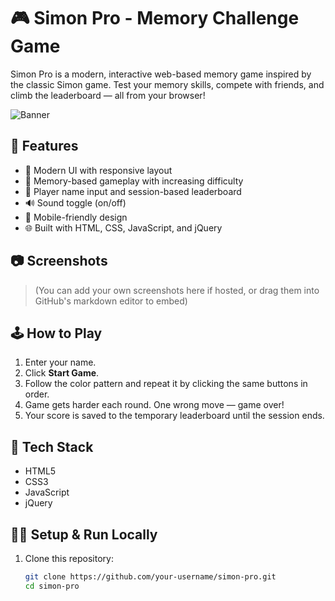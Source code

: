 # 🎮 Simon Pro - Memory Challenge Game

Simon Pro is a modern, interactive web-based memory game inspired by the classic Simon game. Test your memory skills, compete with friends, and climb the leaderboard — all from your browser!

![Banner](https://github.com/AnasNihal/Simon/blob/main/3d-rendering-various-buttons.jpg?raw=true)

## 🚀 Features

- 🎨 Modern UI with responsive layout
- 🧠 Memory-based gameplay with increasing difficulty
- 🧍 Player name input and session-based leaderboard
- 🔊 Sound toggle (on/off)
- 📱 Mobile-friendly design
- 🌐 Built with HTML, CSS, JavaScript, and jQuery

## 📷 Screenshots

> (You can add your own screenshots here if hosted, or drag them into GitHub's markdown editor to embed)

## 🕹️ How to Play

1. Enter your name.
2. Click **Start Game**.
3. Follow the color pattern and repeat it by clicking the same buttons in order.
4. Game gets harder each round. One wrong move — game over!
5. Your score is saved to the temporary leaderboard until the session ends.

## 💾 Tech Stack

- HTML5
- CSS3
- JavaScript
- jQuery

## 🧑‍💻 Setup & Run Locally

1. Clone this repository:
   ```bash
   git clone https://github.com/your-username/simon-pro.git
   cd simon-pro
